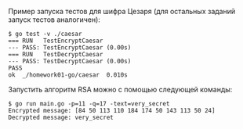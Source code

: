 Пример запуска тестов для шифра Цезаря (для остальных заданий запуск тестов аналогичен):

```
$ go test -v ./caesar
=== RUN   TestEncryptCaesar
--- PASS: TestEncryptCaesar (0.00s)
=== RUN   TestDecryptCaesar
--- PASS: TestDecryptCaesar (0.00s)
PASS
ok  _/homework01-go/caesar  0.010s
```

Запустить алгоритм RSA можно с помощью следующей команды:
```
$ go run main.go -p=11 -q=17 -text=very_secret
Encrypted message: [84 50 113 110 184 174 50 143 113 50 24]
Decrypted message: very_secret
```
